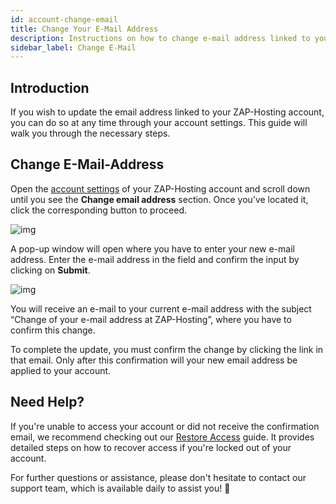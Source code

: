 ```yaml
---
id: account-change-email
title: Change Your E-Mail Address
description: Instructions on how to change e-mail address linked to your ZAP-Hosting account - ZAP-Hosting documentation
sidebar_label: Change E-Mail
---
```


## Introduction

If you wish to update the email address linked to your ZAP-Hosting account, you can do so at any time through your account settings. This guide will walk you through the necessary steps.

## Change E-Mail-Address

Open the [account settings](https://zap-hosting.com/en/customer/home/profile/) of your ZAP-Hosting account and scroll down until you see the **Change email address** section. Once you’ve located it, click the corresponding button to proceed.

![img](https://screensaver01.zap-hosting.com/index.php/s/8GwqRZTTfYdAakm/preview)

A pop-up window will open where you have to enter your new e-mail address. Enter the e-mail address in the field and confirm the input by clicking on **Submit**.

![img](https://screensaver01.zap-hosting.com/index.php/s/G5dezAKHmKtkoGJ/preview)

You will receive an e-mail to your current e-mail address with the subject “Change of your e-mail address at ZAP-Hosting”, where you have to confirm this change.

To complete the update, you must confirm the change by clicking the link in that email. Only after this confirmation will your new email address be applied to your account.

## Need Help?

If you're unable to access your account or did not receive the confirmation email, we recommend checking out our [Restore Access](account-restore-access) guide. It provides detailed steps on how to recover access if you're locked out of your account.

For further questions or assistance, please don't hesitate to contact our support team, which is available daily to assist you! 🙂